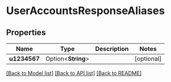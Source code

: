 # UserAccountsResponseAliases

## Properties

Name | Type | Description | Notes
------------ | ------------- | ------------- | -------------
**u1234567** | Option<**String**> |  | [optional]

[[Back to Model list]](../README.md#documentation-for-models) [[Back to API list]](../README.md#documentation-for-api-endpoints) [[Back to README]](../README.md)


